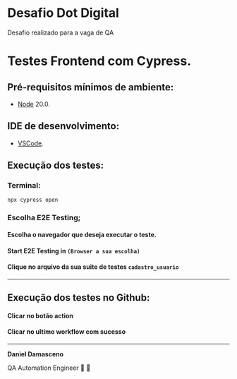 # Desafio Dot Digital

Desafio realizado para a vaga de QA


# Testes Frontend com Cypress.

## Pré-requisitos mínimos de ambiente:

* [Node](https://nodejs.org/pt) 20.0.

## IDE de desenvolvimento:

* [VSCode](https://code.visualstudio.com/).


## Execução dos testes:

### Terminal:

``` 
npx cypress open
```

### Escolha E2E Testing;

#### Escolha o navegador que deseja executar o teste.

#### Start E2E Testing in `(Browser a sua escolha)`

#### Clique no arquivo da sua suite de testes `cadastro_usuario`

---

## Execução dos testes no Github:

#### Clicar no botão action
#### Clicar no ultimo workflow com sucesso

---

<strong>Daniel Damasceno</strong>

QA Automation Engineer 🔎 🐞
